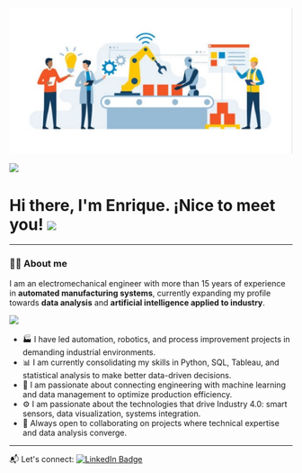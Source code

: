 <div id="header" align="center">
  <img decoding="async" src="roboticmanufdata01.jpg" width="800"/>
</div>

[![](https://img.shields.io/badge/LinkedIn-0077B5?style=for-the-badge&logo=linkedin&logoColor=white)](https://www.linkedin.com/in/enrique-sl-gonzalez/)

<h1>
  Hi there, I'm Enrique. ¡Nice to meet you!
  <img decoding="async" src="https://media.giphy.com/media/hvRJCLFzcasrR4ia7z/giphy.gif" width="30px"/>
</h1>

---
 <div id="header" align="left">

### 👨‍💻 About me

I am an electromechanical engineer with more than 15 years of experience in **automated manufacturing systems**, currently expanding my profile towards **data analysis** and **artificial intelligence applied to industry**.

<img src="https://media.giphy.com/media/qgQUggAC3Pfv687qPC/giphy.gif" width="30">

- 🏭 I have led automation, robotics, and process improvement projects in demanding industrial environments.
- 📊 I am currently consolidating my skills in Python, SQL, Tableau, and statistical analysis to make better data-driven decisions.
- 🧠 I am passionate about connecting engineering with machine learning and data management to optimize production efficiency.
- ⚙️ I am passionate about the technologies that drive Industry 4.0: smart sensors, data visualization, systems integration.
- 🤝 Always open to collaborating on projects where technical expertise and data analysis converge.

---

📬 Let's connect:
[![LinkedIn Badge](https://img.shields.io/badge/-Enrique%20S%20Gonzalez-blue?style=flat&logo=Linkedin&logoColor=white)](https://www.linkedin.com/in/enrique-sl-gonzalez/)

</div>
<!--
## Hi there 👋
**ENRIQUESLGFP7/ENRIQUESLGFP7** is a ✨ _special_ ✨ repository because its `README.md` (this file) appears on your GitHub profile.
Here are some ideas to get you started:
- 🔭 I’m currently working on ...
- 🌱 I’m currently learning ...
- 👯 I’m looking to collaborate on ...
- 🤔 I’m looking for help with ...
- 💬 Ask me about ...
- 📫 How to reach me: ...
- 😄 Pronouns: ...
- ⚡ Fun fact: ...
-->
